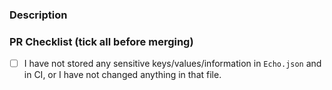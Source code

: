 ### Description



### PR Checklist (tick all before merging)

- [ ] I have not stored any sensitive keys/values/information in `Echo.json` and in CI, or I have not changed anything in that file.
